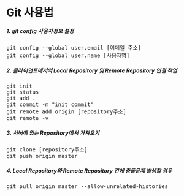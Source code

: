 # Git 사용법

##### 1. git config 사용자정보 설정
<pre>
git config --global user.email [이메일 주소]
git config --global user.name [사용자명]
</pre>

##### 2. 클라이언트에서의 Local Repository 및 Remote Repository 연결 작업
<pre>
git init
git status
git add .
git commit -m "init commit"
git remote add origin [repository주소]
git remote -v
</pre>

##### 3. 서버에 있는 Repository에서 가져오기
<pre>
git clone [repository주소]
git push origin master
</pre>

##### 4. Local Repository와 Remote Repository 간에 충돌문제 발생할 경우
<pre>
git pull origin master --allow-unrelated-histories
</pre>
